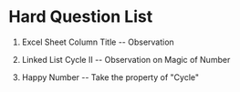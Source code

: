# Hard Question List

1. Excel Sheet Column Title  -- Observation

2. Linked List Cycle II -- Observation on Magic of Number

3. Happy Number -- Take the property of "Cycle"



